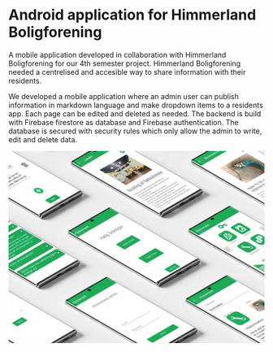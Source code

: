 # Android application for Himmerland Boligforening

A mobile application developed in collaboration with Himmerland Boligforening for our 4th semester project.
Himmerland Boligforening needed a centrelised and accesible way to share information with their residents.

We developed a mobile application where an admin user can publish information in markdown language and make dropdown items to a residents app.
Each page can be edited and deleted as needed. The backend is build with Firebase firestore as database and Firebase authentication.
The database is secured with security rules which only allow the admin to write, edit and delete data.

![platform showed on mobile](https://github.com/JonasStjerne/P4/blob/main/mockup.jpg)
